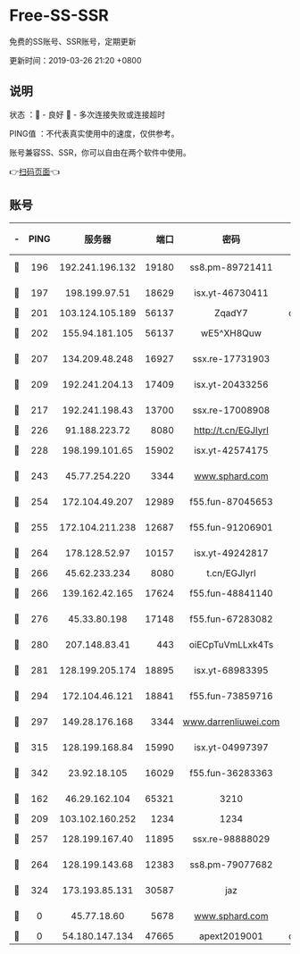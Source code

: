 # Free-SS-SSR

免费的SS账号、SSR账号，定期更新

更新时间：2019-03-26 21:20 +0800

## 说明

状态     ：🙂 - 良好 🙁 - 多次连接失败或连接超时

PING值   ：不代表真实使用中的速度，仅供参考。

账号兼容SS、SSR，你可以自由在两个软件中使用。

👉[扫码页面](https://liesauer.github.io/Free-SS-SSR/)👈

## 账号

|-|PING|服务器|端口|密码|加密方式|区域|
|:----:|:----:|:-----:|-----:|:----:|:----:|:----:|
|🙂|196|192.241.196.132|19180|ss8.pm-89721411|aes-256-cfb|US|
|🙂|197|198.199.97.51|18629|isx.yt-46730411|aes-256-cfb|US|
|🙂|201|103.124.105.189|56137|ZqadY7|chacha20|US|
|🙂|202|155.94.181.105|56137|wE5^XH8Quw|aes-256-cfb|US|
|🙂|207|134.209.48.248|16927|ssx.re-17731903|aes-256-cfb|US|
|🙂|209|192.241.204.13|17409|isx.yt-20433256|aes-256-cfb|US|
|🙂|217|192.241.198.43|13700|ssx.re-17008908|aes-256-cfb|US|
|🙂|226|91.188.223.72|8080|http://t.cn/EGJIyrl|rc4-md5|RU|
|🙂|228|198.199.101.65|15902|isx.yt-42574175|aes-256-cfb|US|
|🙂|243|45.77.254.220|3344|www.sphard.com|aes-256-cfb|SG|
|🙂|254|172.104.49.207|12989|f55.fun-87045653|aes-256-cfb|SG|
|🙂|255|172.104.211.238|12687|f55.fun-91206901|aes-256-cfb|US|
|🙂|264|178.128.52.97|10157|isx.yt-49242817|aes-256-cfb|SG|
|🙂|266|45.62.233.234|8080|t.cn/EGJIyrl|rc4-md5|CA|
|🙂|266|139.162.42.165|17624|f55.fun-48841140|aes-256-cfb|SG|
|🙂|276|45.33.80.198|17148|f55.fun-67283082|aes-256-cfb|US|
|🙂|280|207.148.83.41|443|oiECpTuVmLLxk4Ts|aes-256-cfb|AU|
|🙂|281|128.199.205.174|18895|isx.yt-68983395|aes-256-cfb|SG|
|🙂|294|172.104.46.121|18841|f55.fun-73859716|aes-256-cfb|SG|
|🙂|297|149.28.176.168|3344|www.darrenliuwei.com|aes-256-cfb|AU|
|🙂|315|128.199.168.84|15990|isx.yt-04997397|aes-256-cfb|SG|
|🙂|342|23.92.18.105|16029|f55.fun-36283363|aes-256-cfb|US|
|🙂|162|46.29.162.104|65321|3210|aes-256-ctr|RU|
|🙂|209|103.102.160.252|1234|1234|rc4-md5|JP|
|🙂|257|128.199.167.40|11895|ssx.re-98888029|aes-256-cfb|SG|
|🙂|264|128.199.143.68|12383|ss8.pm-79077682|aes-256-cfb|SG|
|🙁|324|173.193.85.131|30587|jaz|aes-256-cfb|US|
|🙁|0|45.77.18.60|5678|www.sphard.com|aes-256-cfb|JP|
|🙁|0|54.180.147.134|47665|apext2019001|chacha20|KR|
